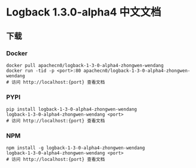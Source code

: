 # Logback 1.3.0-alpha4 中文文档

## 下载

### Docker

```
docker pull apachecn0/logback-1-3-0-alpha4-zhongwen-wendang
docker run -tid -p <port>:80 apachecn0/logback-1-3-0-alpha4-zhongwen-wendang
# 访问 http://localhost:{port} 查看文档
```

### PYPI

```
pip install logback-1-3-0-alpha4-zhongwen-wendang
logback-1-3-0-alpha4-zhongwen-wendang <port>
# 访问 http://localhost:{port} 查看文档
```

### NPM

```
npm install -g logback-1-3-0-alpha4-zhongwen-wendang
logback-1-3-0-alpha4-zhongwen-wendang <port>
# 访问 http://localhost:{port} 查看文档
```